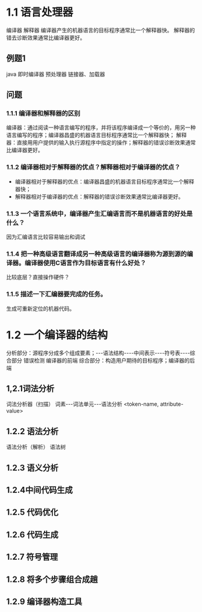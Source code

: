 # 1.1 语言处理器
编译器
解释器
编译器产生的机器语言的目标程序通常比一个解释器快。
解释器的错去诊断效果通常比编译器更好。
## 例题1
java 即时编译器
预处理器 链接器、加载器
## 问题
### 1.1.1 编译器和解释器的区别
编译器：通过阅读一种语言编写的程序，并将该程序编译成一个等价的，用另一种语言编写的程序；编译器昌盛的机器语言目标程序通常比一个解释器快；
解释器：直接用用户提供的输入执行源程序中指定的操作；解释器的错误诊断效果通常比编译器更好。
### 1.1.2 编译器相对于解释器的优点？解释器相对于编译器的优点？
* 编译器相对于解释器的优点：编译器昌盛的机器语言目标程序通常比一个解释器快；
* 解释器相对于编译器的优点：解释器的错误诊断效果通常比编译器更好。
### 1.1.3 一个语言系统中，编译器产生汇编语言而不是机器语言的好处是什么？
因为汇编语言比较容易输出和调试
### 1.1.4 把一种高级语言翻译成另一种高级语言的编译器称为源到源的编译器。编译器使用C语言作为目标语言有什么好处？
比较底层？直接操作硬件？
### 1.1.5 描述一下汇编器要完成的任务。
生成可重新定位的机器代码。
# 1.2 一个编译器的结构
分析部分：源程序分成多个组成要素；---语法结构----中间表示----符号表----综合部分
错误检测 编译器的前端
综合部分：构造用户期待的目标程序；编译器的后端
## 1,2.1词法分析
词法分析器（扫描）
词素---词法单元---语法分析
<token-name, attribute-value>
## 1.2.2 语法分析
语法分析（解析）
语法树
## 1.2.3 语义分析
## 1.2.4中间代码生成
## 1.2.5 代码优化
## 1.2.6 代码生成
## 1.2.7 符号管理
## 1.2.8 将多个步骤组合成趟
## 1.2.9 编译器构造工具
